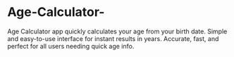 # Age-Calculator-
Age Calculator app quickly calculates your age from your birth date. Simple and easy-to-use interface for instant results in years. Accurate, fast, and perfect for all users needing quick age info.

